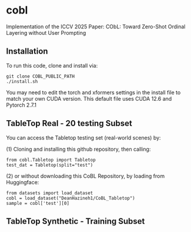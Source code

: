 # cobl
Implementation of the ICCV 2025 Paper: CObL: Toward Zero-Shot Ordinal Layering without User Prompting

## Installation
To run this code, clone and install via:
```
git clone COBL_PUBLIC_PATH
./install.sh
```
You may need to edit the torch and xformers settings in the install file to match your own CUDA version. This default file uses CUDA 12.6 and Pytorch 2.7.1


## TableTop Real - 20 testing Subset
You can access the Tabletop testing set (real-world scenes) by:

(1) Cloning and installing this github repository, then calling:
```
from cobl.Tabletop import Tabletop
test_dat = Tabletop(split="test")
```
(2) or without downloading this CoBL Repository, by loading from Huggingface:
```
from datasets import load_dataset
cobl = load_dataset("DeanHazineh1/CoBL_Tabletop")
sample = cobl['test'][0]
```

## TableTop Synthetic - Training Subset
